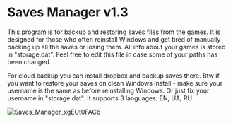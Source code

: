 # Saves Manager v1.3

This program is for backup and restoring saves files from the games. It is designed for those who often reinstall Windows and get tired of manually backing up all the saves or losing them. All info about your games is stored in "storage.dat". Feel free to edit this file in case some of your paths has been changed.

For cloud backup you can install dropbox and backup saves there.
Btw if you want to restore your saves on clean Windows install - make sure your username is the same as before reinstalling Windows. Or just fix your username in "storage.dat". It supports 3 languages: EN, UA, RU.

![Saves_Manager_xgEUt0FAC6](https://user-images.githubusercontent.com/52271494/182665282-c0bc51fd-94c8-4e6b-a813-e43ec8c03e01.png)
